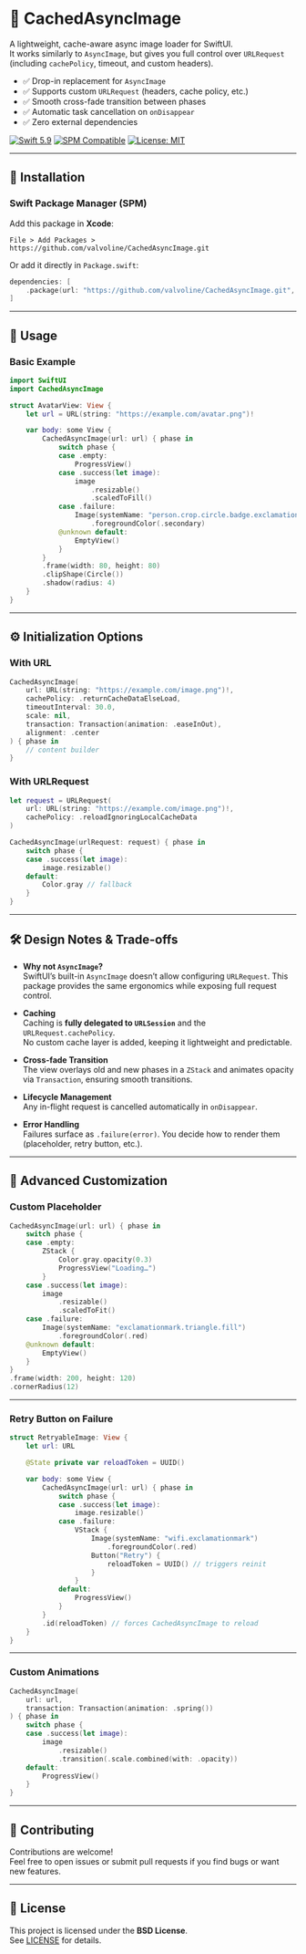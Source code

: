 # 📸 CachedAsyncImage

A lightweight, cache-aware async image loader for SwiftUI.  
It works similarly to `AsyncImage`, but gives you full control over `URLRequest` (including `cachePolicy`, timeout, and custom headers).

- ✅ Drop-in replacement for `AsyncImage`
- ✅ Supports custom `URLRequest` (headers, cache policy, etc.)
- ✅ Smooth cross-fade transition between phases
- ✅ Automatic task cancellation on `onDisappear`
- ✅ Zero external dependencies

[![Swift 5.9](https://img.shields.io/badge/Swift-5.9-orange.svg?style=flat-square)](https://swift.org)
[![SPM Compatible](https://img.shields.io/badge/SPM-compatible-brightgreen.svg?style=flat-square)](https://swift.org/package-manager/)
[![License: MIT](https://img.shields.io/badge/License-MIT-blue.svg?style=flat-square)](LICENSE)

---

## 🚀 Installation

### Swift Package Manager (SPM)

Add this package in **Xcode**:

```
File > Add Packages > https://github.com/valvoline/CachedAsyncImage.git
```

Or add it directly in `Package.swift`:

```swift
dependencies: [
    .package(url: "https://github.com/valvoline/CachedAsyncImage.git", from: "1.0.0")
]
```

---

## 📖 Usage

### Basic Example

```swift
import SwiftUI
import CachedAsyncImage

struct AvatarView: View {
    let url = URL(string: "https://example.com/avatar.png")!

    var body: some View {
        CachedAsyncImage(url: url) { phase in
            switch phase {
            case .empty:
                ProgressView()
            case .success(let image):
                image
                    .resizable()
                    .scaledToFill()
            case .failure:
                Image(systemName: "person.crop.circle.badge.exclamationmark")
                    .foregroundColor(.secondary)
            @unknown default:
                EmptyView()
            }
        }
        .frame(width: 80, height: 80)
        .clipShape(Circle())
        .shadow(radius: 4)
    }
}
```

---

## ⚙️ Initialization Options

### With URL

```swift
CachedAsyncImage(
    url: URL(string: "https://example.com/image.png")!,
    cachePolicy: .returnCacheDataElseLoad,
    timeoutInterval: 30.0,
    scale: nil,
    transaction: Transaction(animation: .easeInOut),
    alignment: .center
) { phase in
    // content builder
}
```

### With URLRequest

```swift
let request = URLRequest(
    url: URL(string: "https://example.com/image.png")!,
    cachePolicy: .reloadIgnoringLocalCacheData
)

CachedAsyncImage(urlRequest: request) { phase in
    switch phase {
    case .success(let image):
        image.resizable()
    default:
        Color.gray // fallback
    }
}
```

---

## 🛠️ Design Notes & Trade-offs

- **Why not `AsyncImage`?**  
  SwiftUI’s built-in `AsyncImage` doesn’t allow configuring `URLRequest`. This package provides the same ergonomics while exposing full request control.

- **Caching**  
  Caching is **fully delegated to `URLSession`** and the `URLRequest.cachePolicy`.  
  No custom cache layer is added, keeping it lightweight and predictable.

- **Cross-fade Transition**  
  The view overlays old and new phases in a `ZStack` and animates opacity via `Transaction`, ensuring smooth transitions.

- **Lifecycle Management**  
  Any in-flight request is cancelled automatically in `onDisappear`.

- **Error Handling**  
  Failures surface as `.failure(error)`. You decide how to render them (placeholder, retry button, etc.).

---

## 🎨 Advanced Customization

### Custom Placeholder

```swift
CachedAsyncImage(url: url) { phase in
    switch phase {
    case .empty:
        ZStack {
            Color.gray.opacity(0.3)
            ProgressView("Loading…")
        }
    case .success(let image):
        image
            .resizable()
            .scaledToFit()
    case .failure:
        Image(systemName: "exclamationmark.triangle.fill")
            .foregroundColor(.red)
    @unknown default:
        EmptyView()
    }
}
.frame(width: 200, height: 120)
.cornerRadius(12)
```

---

### Retry Button on Failure

```swift
struct RetryableImage: View {
    let url: URL

    @State private var reloadToken = UUID()

    var body: some View {
        CachedAsyncImage(url: url) { phase in
            switch phase {
            case .success(let image):
                image.resizable()
            case .failure:
                VStack {
                    Image(systemName: "wifi.exclamationmark")
                        .foregroundColor(.red)
                    Button("Retry") {
                        reloadToken = UUID() // triggers reinit
                    }
                }
            default:
                ProgressView()
            }
        }
        .id(reloadToken) // forces CachedAsyncImage to reload
    }
}
```

---

### Custom Animations

```swift
CachedAsyncImage(
    url: url,
    transaction: Transaction(animation: .spring())
) { phase in
    switch phase {
    case .success(let image):
        image
            .resizable()
            .transition(.scale.combined(with: .opacity))
    default:
        ProgressView()
    }
}
```

---

## 🤝 Contributing

Contributions are welcome!  
Feel free to open issues or submit pull requests if you find bugs or want new features.

---

## 📄 License

This project is licensed under the **BSD License**.  
See [LICENSE](LICENSE) for details.
